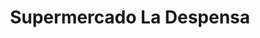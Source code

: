 ---
title: "Supermercado La Despensa"
url: /arenas-de-san-pedro/supermercado-la-despensa/
shop: Supermarkt
---